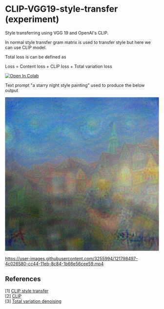 # CLIP-VGG19-style-transfer (experiment)

Style transferring using VGG 19 and OpenAI's CLIP.

In normal style transfer gram matrix is used to transfer style but here we can use CLIP model.

Total loss is can be defined as

Loss = Content loss + CLIP loss + Total variation loss

[![Open In Colab](https://colab.research.google.com/assets/colab-badge.svg)](https://bit.ly/3gpEiCO)

Text prompt  "a starry night style painting" used to produce the below output

![starry night output](/output/styled_starry_night.png)


https://user-images.githubusercontent.com/3255994/121798497-4c026580-cc44-11eb-8c84-1b66e56cee59.mp4


## References 

[1] [CLIP style transfer ](https://github.com/Zasder3/CLIP-Style-Transfer)\
[2] [CLIP](https://openai.com/blog/clip)\
[3] [Total variation denoising](https://en.wikipedia.org/wiki/Total_variation_denoising)


